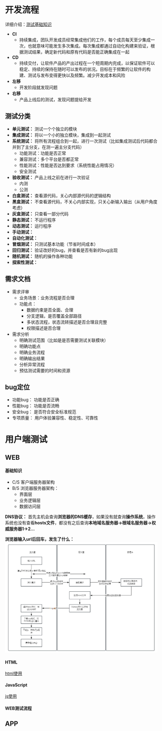 # 开发流程
详细介绍：[测试基础知识](./TestCaseDesign/README.md)
* **CI**
  * 持续集成，团队开发成员经常集成他们的工作，每个成员每天至少集成一次，也就意味可能发生多次集成。每次集成都通过自动化构建来验证，根据测试结果，确定新代码和原有代码是否能正确集成在一起
* **CD**
  * 持续交付，让软件产品的产出过程在一个短周期内完成，以保证软件可以稳定、持续的保持在随时可以发布的状况。目标在于频繁的让软件的构建、测试与发布变得更快以及频繁。减少开发成本和风险
* **左移**
  * 开发阶段就发现问题 
* **右移**
  * 产品上线后的测试，发现问题提给开发
## 测试分类
* **单元测试：**
  测试一个个独立的模块
* **集成测试：**
将以一个小的独立模块，集成到一起测试
* **系统测试：**
将所有流程组合到一起，进行一次测试（比如集成测试后代码都合并到了主分支，在测一遍主分支代码）
  * 功能测试：功能是否正常
  * 兼容测试：多个平台是否都正常
  * 性能测试：性能是否达到要求（系统性能占用情况）
  * 安全测试
* **验收测试：**
  产品上线之前在进行一次验证
  * 内测
  * 公测
* **白盒测试：** 
查看源代码，关心内部源代码的逻辑结构
* **黑盒测试：**
不查看源代码，不关心内部实现，只关心新输入输出（从用户角度考虑）
* **灰盒测试：**
只查看一部分代码
* **静态测试：** 
不运行程序
* **动态测试：**
运行程序
* **手动测试：** 
* **自动化测试：**
* **冒烟测试：**
只测试基本功能（节省时间成本）
* **回归测试：**
验证改好的bug，并查看是否有新的bug出现
* **随机测试：**
随机的操作各种功能
* **探索性测试：**
## 需求文档
* 需求评审
  * 业务场景：业务流程是否合理
  * 功能点：
    * 数据约束是否全面、合理
    * 分支逻辑，是否覆盖全部路径
    * 多状态流程，状态流转描述是否合理且完整
    * 权限描述是否合理
* 需求分析
  * 明确测试范围（比如是是否需要测试关联模块）
  * 明确功能点
  * 明确业务流程
  * 明确输出结果
  * 分析异常流程
  * 预估测试需要的时间和资源
## bug定位
* 功能bug：
功能是否正确
* 性能bug：
功能是否流畅
* 安全bug：
是否符合安全标准规范
* 专项质量：
用户体验兼容性、稳定性、可靠性

# 用户端测试
## WEB
#### 基础知识
* C/S 客户端服务器架构
* B/S 浏览器服务器架构：
  * 界面层
  * 业务逻辑层
  * 数据访问层

**DNS协议：** 首先主机会查询**浏览器的DNS缓存**，如果没有就查询**操作系统**，操作系统也没有查看**hosts文件**，都没有之后查询**本地域名服务器->根域名服务器->权威服务器1->2...**

**浏览器输入url后回车，发生了什么：**
![image-http](./images/image-http.png)

#### HTML
<a href="./WEB/html.md"> html使用 </a>

#### JavaScript
<a href="./WEB/JavaScript.md"> js使用 </a>

#### WEB测试流程


## APP
